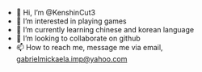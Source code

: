 - 👋 Hi, I’m @KenshinCut3
- 👀 I’m interested in playing games
- 🌱 I’m currently learning chinese and korean language
- 💞️ I’m looking to collaborate on github
- 📫 How to reach me, message me via email, gabrielmickaela.imp@yahoo.com
